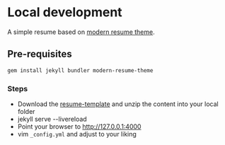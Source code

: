 # Local development

A simple resume based on [modern resume
theme](https://github.com/sproogen/modern-resume-theme).

## Pre-requisites

```bash
gem install jekyll bundler modern-resume-theme
```

### Steps

- Download the
    [resume-template](https://github.com/sproogen/modern-resume-theme/archive/gh-pages.zip) and unzip the content into your local folder
- jekyll serve --livereload
- Point your browser to http://127.0.0.1:4000
- vim `_config.yml` and adjust to your liking
